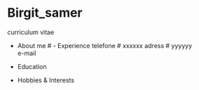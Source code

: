 # Birgit_samer
curriculum vitae

- About me                    #  - Experience
  telefone                    #   xxxxxx
	adress                #   yyyyyy                   
	e-mail
 
- Education
- Hobbies & Interests
